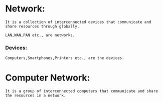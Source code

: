  # Network:
    It is a collection of interconnected devices that communicate and share resources through globally.
    
    LAN,WAN,PAN etc., are networks.

 ### Devices:
    Computers,Smartphones,Printers etc., are the devices.
     
 # Computer Network:
    It is a group of interconnected computers that communicate and share the resources in a network.